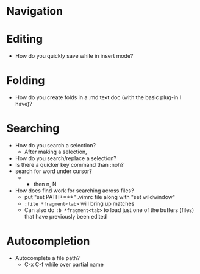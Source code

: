 # Navigation

# Editing
- How do you quickly save while in insert mode?

# Folding
- How do you create folds in a .md text doc (with the basic plug-in I have)?

# Searching
- How do you search a selection?
  - After making a selection,
- How do you search/replace a selection?
- Is there a quicker key command than :noh?
- search for word under cursor?
  - * then n, N
- How does find work for searching across files?
  - put "set PATH+=**" .vimrc file along with "set wildwindow"
  - ```:file *fragment<tab>``` will bring up matches
  - Can also do ```:b *fragment<tab>``` to load just one of the buffers (files) that have previously been edited

# Autocompletion
  - Autocomplete a file path? 
    - C-x C-f while over partial name
